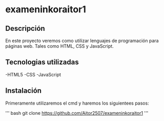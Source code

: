 # exameninkoraitor1



## Descripción

En este proyecto veremos como utilizar lenguajes de programación para páginas web. Tales como HTML, CSS y JavaScript.

## Tecnologias utilizadas
-HTML5
-CSS
-JavaScript

## Instalación
Primeramente utilizaremos el cmd y haremos los siguientees pasos:

''' bash
git clone https://github.com/Aitor2507/exameninkoraitor1
'''



